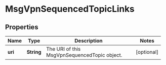 
# MsgVpnSequencedTopicLinks

## Properties
Name | Type | Description | Notes
------------ | ------------- | ------------- | -------------
**uri** | **String** | The URI of this MsgVpnSequencedTopic object. |  [optional]



